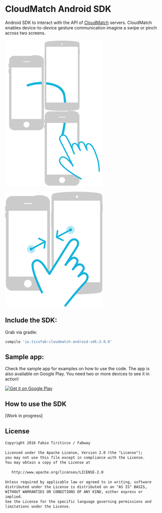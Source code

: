 CloudMatch Android SDK
======================

Android SDK to interact with the API of [CloudMatch](http://cloudmatch.io) servers. CloudMatch enables device-to-device gesture communication imagine a swipe or pinch across two screens.

![](https://github.com/ticofab/gesturematch/blob/master-open/public/docs/swipe.png)

![](https://github.com/ticofab/gesturematch/blob/master-open/public/docs/pinch.png)

Include the SDK:
----------------

Grab via gradle:

```groovy
compile 'io.ticofab:cloudmatch-android-sdk:3.0.0'
```

Sample app:
-----------

Check the sample app for examples on how to use the code. The app is also available on Google Play. You need two or more devices to see it in action!

<a href="https://play.google.com/store/apps/details?id=io.cloudmatch.demo"><img width="200" alt="Get it on Google Play" src="https://play.google.com/intl/en_us/badges/images/apps/en-play-badge.png" /></a>

How to use the SDK
------------------

[Work in progress]

License
--------

    Copyright 2016 Fabio Tiriticco / Fabway

    Licensed under the Apache License, Version 2.0 (the "License");
    you may not use this file except in compliance with the License.
    You may obtain a copy of the License at

       http://www.apache.org/licenses/LICENSE-2.0

    Unless required by applicable law or agreed to in writing, software
    distributed under the License is distributed on an "AS IS" BASIS,
    WITHOUT WARRANTIES OR CONDITIONS OF ANY KIND, either express or implied.
    See the License for the specific language governing permissions and
    limitations under the License.

